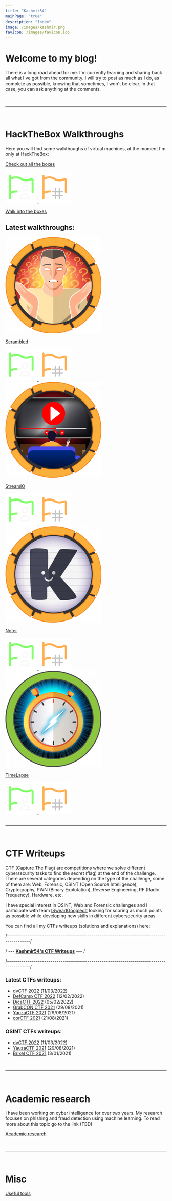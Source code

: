 ```yaml
---
title: "Kashmir54"
mainPage: "true"
description: "Index"
image: /images/kashmir.png
favicon: /images/favicon.ico
---
```


# Welcome to my blog!

There is a long road ahead for me. I'm currently learning and sharing back all what I've got from the community.
I will try to post as much as I do, as complete as possible, knowing that sometimes, I won't be clear. In that case, you can ask anything at the comments.

<div class="banners">
	<div class="hack" width="48%"><script src="https://www.hackthebox.eu/badge/365669"></script></div>
	<div width="48%"><script src="https://tryhackme.com/badge/167590"></script></div>
</div>

<br>

---

<br>

# HackTheBox Walkthroughs

Here you will find some walkthoughs of virtual machines, at the moment I'm only at HackTheBox:

<a class="box-big" href="/walkthroughs">
	<div class="box">
		<div class="card-text">
			<p>Check out all the boxes</p>
			<img class="mini-flag" src="/images/ic-userflag.png">
			<img class="mini-flag" src="/images/ic-rootflag.png">
		</div>
	</div>
</a>

[Walk into the boxes](/walkthroughs)

## Latest walkthroughs:

<div class="grid">

<a class="box" href="/walkthroughs/hackthebox/scrambled">
	<div class="box">
		<div class="card-logo">
			<img class="logo" src="/images/walkthroughs/hackthebox/scrambled/logo.png"/>
		</div>
		<div class="card-text">
			<p>Scrambled</p>
			<img class="flag" src="/images/ic-userflag.png">
			<img class="flag" src="/images/ic-rootflag.png">
		</div>
	</div>
</a>

<a class="box" href="/walkthroughs/hackthebox/streamio">
	<div class="box">
		<div class="card-logo">
			<img class="logo" src="/images/walkthroughs/hackthebox/streamio/logo.png"/>
		</div>
		<div class="card-text">
			<p>StreamIO</p>
			<img class="flag" src="/images/ic-userflag.png">
			<img class="flag" src="/images/ic-rootflag.png">
		</div>
	</div>
</a>


<a class="box" href="/walkthroughs/hackthebox/noter">
	<div class="box">
		<div class="card-logo">
			<img class="logo" src="/images/walkthroughs/hackthebox/noter/logo.png"/>
		</div>
		<div class="card-text">
			<p>Noter</p>
			<img class="flag" src="/images/ic-userflag.png">
			<img class="flag" src="/images/ic-rootflag.png">
		</div>
	</div>
</a>

<a class="box" href="/walkthroughs/hackthebox/timelapse">
	<div class="box">
		<div class="card-logo">
			<img class="logo" src="/images/walkthroughs/hackthebox/timelapse/logo.png"/>
		</div>
		<div class="card-text">
			<p>TimeLapse</p>
			<img class="flag" src="/images/ic-userflag.png">
			<img class="flag" src="/images/ic-rootflag.png">
		</div>
	</div>
</a>

</div>


<br>

---

<br>


# CTF Writeups

CTF (Capture The Flag) are competitions where we solve different cybersecurity tasks to find the secret (flag) at the end of the challenge. There are several categories depending on the type of the challenge, some of them are: Web, Forensic, OSINT (Open Source Intelligence), Cryptography, PWN (Binary Explotation), Reverse Engineering, RF (Radio Frequency), Hardware, etc. 

I have special interest in OSINT, Web and Forensic challenges and I participate with team [ISwearIGoogledIt](https://ctftime.org/team/109689) looking for scoring as much points as possible while developing new skills in different cybersecurity areas.

You can find all my CTFs writeups (solutions and explanations) here: 

/-----------------------------------------------------------------------------------------/

/ --- [**Kashmir54's CTF Writeups**](/ctfs) --- /

/-----------------------------------------------------------------------------------------/

### Latest CTFs writeups:

- [dvCTF 2022](/ctfs/dvCTF2022) (11/03/2022)
- [DefCamp CTF 2022](/ctfs/DefCampCTF2022) (12/02/2022)
- [DiceCTF 2022](/ctfs/DiceCTF2022) (05/02/2022)
- [GrabCON CTF 2021](/ctfs/GrabCON) (29/08/2021)
- [YauzaCTF 2021](/ctfs/YauzaCTF2021) (29/08/2021)
- [corCTF 2021](/ctfs/corCTF2021) (21/08/2021)


### OSINT CTFs writeups:

- [dvCTF 2022](/ctfs/dvCTF2022) (11/03/2022)
- [YauzaCTF 2021](/ctfs/YauzaCTF2021) (29/08/2021)
- [Brixel CTF 2021](/ctfs/Brixel#visit-limburg-1) (3/01/2021)


<br>

---

<br>

# Academic research

I have been working on cyber intelligence for over two years. My research focuses on phishing and fraud detection using machine learning.
To read more about this topic go to the link (TBD):

[Academic research](/academic)

<br>

---

<br>

# Misc

[Useful tools](/misc)

<br>